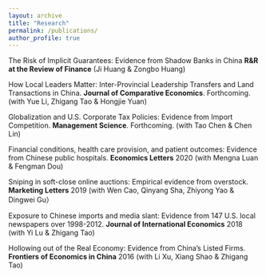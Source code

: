 ```yaml
---
layout: archive
title: "Research"
permalink: /publications/
author_profile: true
---
```

   The Risk of Implicit Guarantees: Evidence from Shadow Banks in China **R&R at the Review of Finance** (Ji Huang & Zongbo Huang)
   
   How Local Leaders Matter: Inter-Provincial Leadership Transfers and Land Transactions in China. **Journal of Comparative Economics**. Forthcoming. (with Yue Li, Zhigang Tao & Hongjie Yuan)

   Globalization and U.S. Corporate Tax Policies: Evidence from Import Competition. **Management Science**. Forthcoming. (with Tao Chen & Chen Lin)

  Financial conditions, health care provision, and patient outcomes: Evidence from Chinese public hospitals. **Economics Letters** 2020 (with Mengna Luan & Fengman Dou)

  Sniping in soft-close online auctions: Empirical evidence from overstock. **Marketing Letters** 2019 (with Wen Cao, Qinyang Sha, Zhiyong Yao & Dingwei Gu）

  Exposure to Chinese imports and media slant: Evidence from 147 U.S. local newspapers over 1998-2012. **Journal of International Economics** 2018  (with Yi Lu & Zhigang Tao)

  Hollowing out of the Real Economy: Evidence from China’s Listed Firms. **Frontiers of Economics in China** 2016 (with Li Xu, Xiang Shao & Zhigang Tao)


